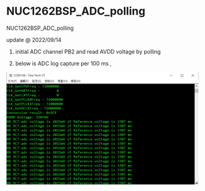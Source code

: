 # NUC1262BSP_ADC_polling
 NUC1262BSP_ADC_polling
 
 
update @ 2022/09/14

1. initial ADC channel PB2 and read AVDD voltage by polling

2. below is ADC log capture per 100 ms ,

![image](https://github.com/released/NUC1262BSP_ADC_polling/blob/main/log.jpg)	


